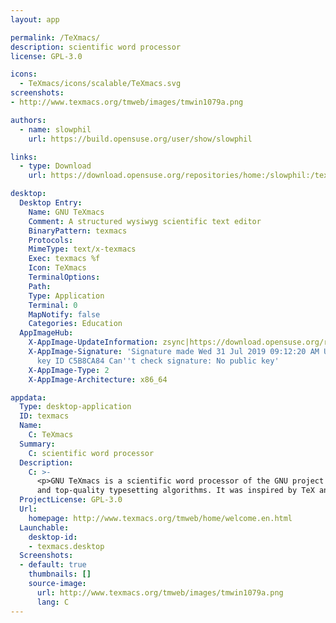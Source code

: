 ```yaml
---
layout: app

permalink: /TeXmacs/
description: scientific word processor
license: GPL-3.0

icons:
  - TeXmacs/icons/scalable/TeXmacs.svg
screenshots:
- http://www.texmacs.org/tmweb/images/tmwin1079a.png

authors:
  - name: slowphil
    url: https://build.opensuse.org/user/show/slowphil

links:
  - type: Download
    url: https://download.opensuse.org/repositories/home:/slowphil:/texmacs-devel/AppImage/texmacs-latest-x86_64.AppImage.mirrorlist

desktop:
  Desktop Entry:
    Name: GNU TeXmacs
    Comment: A structured wysiwyg scientific text editor
    BinaryPattern: texmacs
    Protocols: 
    MimeType: text/x-texmacs
    Exec: texmacs %f
    Icon: TeXmacs
    TerminalOptions: 
    Path: 
    Type: Application
    Terminal: 0
    MapNotify: false
    Categories: Education
  AppImageHub:
    X-AppImage-UpdateInformation: zsync|https://download.opensuse.org/repositories/home:/slowphil:/texmacs-devel/AppImage/texmacs-latest-x86_64.AppImage.zsync
    X-AppImage-Signature: 'Signature made Wed 31 Jul 2019 09:12:20 AM UTC using RSA
      key ID C5B8CA84 Can''t check signature: No public key'
    X-AppImage-Type: 2
    X-AppImage-Architecture: x86_64

appdata:
  Type: desktop-application
  ID: texmacs
  Name:
    C: TeXmacs
  Summary:
    C: scientific word processor
  Description:
    C: >-
      <p>GNU TeXmacs is a scientific word processor of the GNU project with WYSIWYW (what you see is what you want) user interface
      and top-quality typesetting algorithms. It was inspired by TeX and GNU Emacs, though it shares no code with those programs.</p>
  ProjectLicense: GPL-3.0
  Url:
    homepage: http://www.texmacs.org/tmweb/home/welcome.en.html
  Launchable:
    desktop-id:
    - texmacs.desktop
  Screenshots:
  - default: true
    thumbnails: []
    source-image:
      url: http://www.texmacs.org/tmweb/images/tmwin1079a.png
      lang: C
---
```

